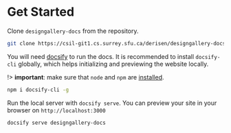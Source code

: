 # Get Started

Clone `designgallery-docs` from the repository.

```bash
git clone https://csil-git1.cs.surrey.sfu.ca/derisen/designgallery-docs
```

You will need [docsify](https://docsify.js.org/) to run the docs. It is recommended to install `docsify-cli` globally, which helps initializing and previewing the website locally.

!> **important**: make sure that `node` and `npm` are [installed](https://nodejs.org/en/download/).

```bash
npm i docsify-cli -g
```

Run the local server with `docsify serve`. You can preview your site in your browser on `http://localhost:3000`

```bash
docsify serve designgallery-docs
```
